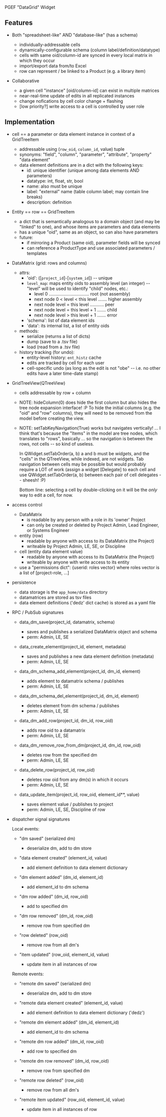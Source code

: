 PGEF "DataGrid" Widget

## Features

* Both "spreadsheet-like" AND "database-like" (has a schema)
  - individually-addressable cells
  - dynamically-configurable schema (column label/definition/datatype)
  - cells with same oid/column-id are synced in every local matrix in which they occur
  - import/export data from/to Excel
  - row can represent / be linked to a Product (e.g. a library item)

* Collaborative
  - a given cell "instance" [oid/column-id] can exist in multiple matrices
  - near-real-time update of edits in all replicated instances
  - change nofications by cell color change + flashing
  - [low priority?] write access to a cell is controlled by user role

## Implementation

* cell == a parameter or data element instance in context of a GridTreeItem
  - addressable using (`row_oid`, `column_id`, value) tuple
  - synonyms:  "field", "column", "parameter", "attribute", "property"
               "data element"
  - data element definitions are in a dict with the following keys:
    + id: unique identifier (unique among data elements AND parameters)
    + datatype:  int, float, str, bool
    + name: also must be unique
    + label: "external" name (table column label; may contain line breaks)
    + description: definition

* Entity == row == GridTreeItem
  - a dict that is semantically analogous to a domain object (and may be
    "linked" to one), and whose items are parameters and data elements
  - has a unique "oid", same as an object, so can also have parameters
  - future:
    + if mirroring a Product (same oid), parameter fields will be synced
    + can reference a ProductType and use associated parameters / templates

* DataMatrix (grid: rows and columns)
  - attrs:
    + 'oid': ([`project_id`]-[`system_id`]) -- unique
    + `level_map`:  maps entity oids to assembly level (an integer) --
      "level" will be used to identify "child" nodes, etc.:
      - level 0 ................................ root (not assembly)
      - next node 0 < level < this level ....... higher assembly
      - next node level = this level ........... peer
      - next node level = this level + 1 ....... child
      - next node level > this level + 1 ....... error
    + 'schema': list of data element ids
    + 'data': its internal list, a list of entity oids
  - methods:
    + serialize (returns a list of dicts)
    + dump (save to a .tsv file)
    + load (read from a .tsv file)
  - history tracking (for undo):
    + entity-level history:  `ent_histz` cache
    + edits are tracked by cell for each user
    + cell-specific undo (as long as the edit is not "obe" -- i.e. no other
      edits have a later time-date stamp)

* GridTreeView(QTreeView)
  - cells addressable by row + column
  - NOTE:  hideColumn(0) does hide the first column but also hides the tree
    node expansion interface!  :P  To hide the initial columns (e.g. the "oid"
    and "row" columns), they will need to be removed from the model before
    creating the view.
  - NOTE: setTabKeyNavigation(True) works but navigates vertically!
    ... I think that's because the "Items" in the model are tree nodes,
    which translates to "rows", basically ... so the navigation is
    between the rows, not cells -- so kind of useless.

    In QWidget.setTabOrder(a, b) a and b must be *widgets*, and the "cells" in
    the QTreeView, while indexed, are not widgets.  Tab navigation between
    cells may be possible but would probably require a LOT of work (assign a
    widget [Delegate] to each cell and use QWidget.setTabOrder(a, b) between
    each pair of cell delegates -- sheesh! :P)

    Bottom line:  selecting a cell by double-clicking on it will be the *only*
    way to edit a cell, for now.

* access control
  - DataMatrix
    + is readable by any person with a role in its 'owner' Project
    + can only be created or deleted by Project Admin, Lead Engineer, or
      Systems Engineer
  - entity (row)
    + readable by anyone with access to its DataMatrix (the Project)
    + writeable by Project Admin, LE, SE, or Discipline
  - cell (entity data element value)
    + readable by anyone with access to its DataMatrix (the Project)
    + writeable by anyone with write access to its entity
  - use a "permissions dict":
    {userid: roles vector}
    where roles vector is a list of [project-role, ...]

* persistence
  - data storage is the `app_home/data` directory
  - datamatrices are stored as tsv files
  - data element definitions ('dedz' dict cache) is stored as a yaml file

* RPC / PubSub signatures

  - data_dm_save(project_id, datamatrix, schema)
    + saves and publishes a serialized DataMatrix object and schema
    + perm:  Admin, LE, SE

  - data_create_element(project_id, element, metadata)
    + saves and publishes a new data element definition (metadata)
    + perm:  Admin, LE, SE

  - data_dm_schema_add_element(project_id, dm_id, element)
    + adds element to datamatrix schema / publishes
    + perm:  Admin, LE, SE

  - data_dm_schema_del_element(project_id, dm_id, element)
    + deletes element from dm schema / publishes
    + perm:  Admin, LE, SE

  - data_dm_add_row(project_id, dm_id, row_oid)
    + adds row oid to a datamatrix
    + perm:  Admin, LE, SE

  - data_dm_remove_row_from_dm(project_id, dm_id, row_oid)
    + deletes row from the specified dm
    + perm:  Admin, LE, SE

  - data_delete_row(project_id, row_oid)
    + deletes row oid from any dm(s) in which it occurs
    + perm:  Admin, LE, SE

  - data_update_item(project_id, row_oid, element_id**, value)
    + saves element value / publishes to project
    + perm:  Admin, LE, SE, Discipline of row

* dispatcher signal signatures

  Local events:

  - "dm saved" (serialized dm)
    + deserialize dm, add to dm store

  - "data element created" (element_id, value)
    + add element definition to data element dictionary

  - "dm element added" (dm_id, element_id)
    + add element_id to dm schema

  - "dm row added" (dm_id, row_oid)
    + add to specified dm

  - "dm row removed" (dm_id, row_oid)
    + remove row from specified dm

  - "row deleted" (row_oid)
    + remove row from all dm's

  - "item updated" (row_oid, element_id, value)
    + update item in all instances of row

  Remote events:

  - "remote dm saved" (serialized dm)
    + deserialize dm, add to dm store

  - "remote data element created" (element_id, value)
    + add element definition to data element dictionary ('dedz')

  - "remote dm element added" (dm_id, element_id)
    + add element_id to dm schema

  - "remote dm row added" (dm_id, row_oid)
    + add row to specified dm

  - "remote dm row removed" (dm_id, row_oid)
    + remove row from specified dm

  - "remote row deleted" (row_oid)
    + remove row from all dm's

  - "remote item updated" (row_oid, element_id, value)
    + update item in all instances of row

